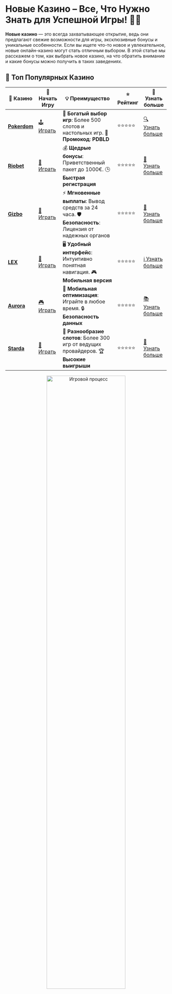 # **Новые Казино** – Все, Что Нужно Знать для Успешной Игры! 🎰🚀

**Новые казино** — это всегда захватывающее открытие, ведь они предлагают свежие возможности для игры, эксклюзивные бонусы и уникальные особенности. Если вы ищете что-то новое и увлекательное, новые онлайн-казино могут стать отличным выбором. В этой статье мы расскажем о том, как выбрать новое казино, на что обратить внимание и какие бонусы можно получить в таких заведениях.

## 🌟 Топ Популярных Казино

| 🎲 **Казино** | 🔗 **Начать Игру** | 💡 **Преимущество** | ⭐ **Рейтинг** | 🔗 **Узнать больше** |
|--------------|---------------------|---------------------|----------------|----------------------|
| [**Pokerdom**](https://brandplay.link/4k77v2yx) | [🕹️ Играть](https://brandplay.link/4k77v2yx) | 🎉 **Богатый выбор игр**: Более 500 слотов и настольных игр. 🎁 **Промокод**: **PDBLD** | ⭐⭐⭐⭐⭐ | [🔍 Узнать больше](https://brandplay.link/4k77v2yx) |
| [**Riobet**](https://brandplay.link/7xBLTPyj) | [🎰 Играть](https://brandplay.link/7xBLTPyj) | 💰 **Щедрые бонусы**: Приветственный пакет до 1000€. 🕒 **Быстрая регистрация** | ⭐⭐⭐⭐⭐ | [📖 Узнать больше](https://brandplay.link/7xBLTPyj) |
| [**Gizbo**](https://brandplay.link/bprXw4YV) | [🎲 Играть](https://brandplay.link/bprXw4YV) | ⚡ **Мгновенные выплаты**: Вывод средств за 24 часа. 🛡️ **Безопасность**: Лицензия от надежных органов | ⭐⭐⭐⭐⭐ | [📝 Узнать больше](https://brandplay.link/bprXw4YV) |
| [**LEX**](https://brandplay.link/zW4hdDFV) | [🤑 Играть](https://brandplay.link/zW4hdDFV) | 🖥️ **Удобный интерфейс**: Интуитивно понятная навигация. 🎮 **Мобильная версия** | ⭐⭐⭐⭐⭐ | [ℹ️ Узнать больше](https://brandplay.link/zW4hdDFV) |
| [**Aurora**](https://10trafic-stat2.com/click/668546556bcc6313411604bd/6766/13032/subaccount) | [🎮 Играть](https://10trafic-stat2.com/click/668546556bcc6313411604bd/6766/13032/subaccount) | 📱 **Мобильная оптимизация**: Играйте в любое время. 🔒 **Безопасность данных** | ⭐⭐⭐⭐⭐ | [📚 Узнать больше](https://10trafic-stat2.com/click/668546556bcc6313411604bd/6766/13032/subaccount) |
| [**Starda**](https://brandplay.link/fB7xwRFL) | [🎯 Играть](https://brandplay.link/fB7xwRFL) | 🎰 **Разнообразие слотов**: Более 300 игр от ведущих провайдеров. 🏆 **Высокие выигрыши** | ⭐⭐⭐⭐⭐ | [🔎 Узнать больше](https://brandplay.link/fB7xwRFL) |

<div align="center">
    <img src="https://i.pinimg.com/originals/1d/b3/25/1db325483acbe642c6d4e6fdd73a4988.gif" alt="Игровой процесс" width="70%">
</div>

## 💎 Лучшие Бонусы и Акции

| 🎲 **Казино** | 🔗 **Начать Игру** | 💡 **Преимущество** | ⭐ **Рейтинг** | 🔗 **Узнать больше** |
|--------------|---------------------|---------------------|----------------|----------------------|
| [**Kometa**](https://brandplay.link/8ZymQJV8) | [🎰 Играть](https://brandplay.link/8ZymQJV8) | 🎁 **Эксклюзивные бонусы**: Регулярные акции и промо. 🔄 **Программы лояльности** | ⭐⭐⭐⭐☆ | [🔍 Узнать больше](https://brandplay.link/8ZymQJV8) |
| [**R7**](https://brandplay.link/bMd3Yjsw) | [🕹️ Играть](https://brandplay.link/bMd3Yjsw) | 🕒 **Круглосуточная поддержка**: Всегда на связи. 💸 **Высокие лимиты** | ⭐⭐⭐⭐☆ | [📖 Узнать больше](https://brandplay.link/bMd3Yjsw) |
| [**7K**](https://brandplay.link/BvQyFShp) | [🎲 Играть](https://brandplay.link/BvQyFShp) | 🌟 **Эксклюзивные бонусы**: Только для VIP игроков. 🎉 **Сезонные акции** | ⭐⭐⭐⭐☆ | [📝 Узнать больше](https://brandplay.link/BvQyFShp) |
| [**Kent**](https://brandplay.link/Fv2WP3js) | [🤑 Играть](https://brandplay.link/Fv2WP3js) | 📈 **Высокий RTP**: Более 98%. 💼 **Профессиональная поддержка** | ⭐⭐⭐⭐☆ | [ℹ️ Узнать больше](https://brandplay.link/Fv2WP3js) |
| [**1Xslots**](https://brandplay.link/hSB1khtr) | [🎮 Играть](https://brandplay.link/hSB1khtr) | 🎉 **Множество акций**: Еженедельные бонусы и турниры. 🛡️ **Безопасность** | ⭐⭐⭐⭐☆ | [📚 Узнать больше](https://brandplay.link/hSB1khtr) |
| [**Gama**](https://brandplay.link/j6NMKsDz) | [🎯 Играть](https://brandplay.link/j6NMKsDz) | 🔍 **Интуитивный интерфейс**: Легкость использования. 🏅 **Престижные турниры** | ⭐⭐⭐⭐☆ | [🔎 Узнать больше](https://brandplay.link/j6NMKsDz) |

<div align="center">
    <img src="https://i.pinimg.com/originals/1d/b3/25/1db325483acbe642c6d4e6fdd73a4988.gif" alt="Игровой процесс" width="70%">
</div>

## 🚀 Быстрые Выигрыши и Поддержка

| 🎲 **Казино** | 🔗 **Начать Игру** | 💡 **Преимущество** | ⭐ **Рейтинг** | 🔗 **Узнать больше** |
|--------------|---------------------|---------------------|----------------|----------------------|
| [**Onion**](https://brandplay.link/zBGRVpQ9) | [🎰 Играть](https://brandplay.link/zBGRVpQ9) | 🤑 **Низкие ставки**: Идеально для начинающих. 🔄 **Быстрые выводы** | ⭐⭐⭐⭐☆ | [🔍 Узнать больше](https://brandplay.link/zBGRVpQ9) |
| [**Чемпион**](https://temon-gter.cfd/go/lRq?p80412p304504pcc44t17455) | [🕹️ Играть](https://temon-gter.cfd/go/lRq?p80412p304504pcc44t17455) | 🏅 **Лояльная программа**: Награды за активность. 🎁 **Ежемесячные бонусы** | ⭐⭐⭐⭐☆ | [📖 Узнать больше](https://temon-gter.cfd/go/lRq?p80412p304504pcc44t17455) |
| [**Vavada**](https://vavadapartner.pro/?promo=ea5c9275-6854-4505-94fc-95ab18221945-linkb2) | [🎲 Играть](https://vavadapartner.pro/?promo=ea5c9275-6854-4505-94fc-95ab18221945-linkb2) | 🚀 **Быстрая регистрация**: Начните играть мгновенно. 🔐 **Безопасные транзакции** | ⭐⭐⭐⭐☆ | [📝 Узнать больше](https://vavadapartner.pro/?promo=ea5c9275-6854-4505-94fc-95ab18221945-linkb2) |
| [**Friends**](https://gofriends.kim/linkb2) | [🤑 Играть](https://gofriends.kim/linkb2) | 🤝 **Социальные игры**: Играйте с друзьями. 🌐 **Мультиплатформенность** | ⭐⭐⭐⭐☆ | [ℹ️ Узнать больше](https://gofriends.kim/linkb2) |
| [**1WIN**](https://brandplay.link/smXVpBbG) | [🎮 Играть](https://brandplay.link/smXVpBbG) | 🏆 **Спортивные ставки**: Широкий выбор видов спорта. 💵 **Высокие коэффициенты** | ⭐⭐⭐⭐☆ | [📚 Узнать больше](https://brandplay.link/smXVpBbG) |
| [**Drip**](https://drp-ircp01.com/c07e6a3db) | [🎯 Играть](https://drp-ircp01.com/c07e6a3db) | 🌐 **Инновационные игры**: Новейшие игровые технологии. 🛡️ **Высокая безопасность** | ⭐⭐⭐⭐☆ | [🔎 Узнать больше](https://drp-ircp01.com/c07e6a3db) |
| [**JoyCasino**](https://rpc30.call2me.pro/?/ru/registration?apkpop=0&partner=p24970p3291217pc98f) | [🎰 Играть](https://rpc30.call2me.pro/?/ru/registration?apkpop=0&partner=p24970p3291217pc98f) | 🎁 **Приятные бонусы**: Ежедневные акции и подарки. 🕹️ **Разнообразие игр** | ⭐⭐⭐⭐☆ | [🔍 Узнать больше](https://rpc30.call2me.pro/?/ru/registration?apkpop=0&partner=p24970p3291217pc98f) |

<div align="center">
    <img src="https://i.pinimg.com/originals/1d/b3/25/1db325483acbe642c6d4e6fdd73a4988.gif" alt="Игровой процесс" width="70%">
</div>
---

✨ **Выбирайте лучшее казино для себя и наслаждайтесь игрой! Удачи!** ✨


**Новые казино** предлагают игрокам инновационный опыт, улучшенные интерфейсы и привлекательные условия. Узнайте, как не упустить лучшие предложения и сделать свою игру еще более захватывающей!

## Что Предлагают **Новые Казино**? 🎮✨

Новые казино часто предлагают уникальные функции, которые отличают их от более старых платформ. Это может быть улучшенный интерфейс, новые виды игр, а также заманчивые бонусы для новичков.

### 1. **Эксклюзивные Бонусы для Новых Игроков** 💸🎁

Когда вы регистрируетесь в новом казино, вас могут ожидать бонусы, которые не предлагают старые заведения. Это может быть как бонус на первый депозит, так и бездепозитные бонусы или бесплатные вращения. Новые казино активно привлекают игроков с помощью щедрых предложений.

#### Преимущества:
- **Низкие требования к отыгрышу**.
- **Большие бонусы на первые депозиты**.
- **Бесплатные вращения** на популярных слотах.

### 2. **Современные Игры и Провайдеры** 🎲🎮

Новые казино часто сотрудничают с топовыми провайдерами игр, чтобы предложить своим пользователям только самые лучшие и современные игры. Это значит, что вы сможете наслаждаться уникальными слотами, живыми играми с реальными дилерами и инновационными игровыми механиками.

#### Особенности:
- **Эксклюзивные игровые автоматы**.
- **Интерактивные игры с живыми дилерами**.
- **Игры с уникальными бонусами и функциями**.

### 3. **Быстрые Выводы и Разнообразие Платежных Систем** 💳💸

Новые казино часто предлагают широкий выбор платежных систем для удобства игроков. Это включает как стандартные методы, такие как банковские карты и электронные кошельки, так и более современные решения, например, криптовалюты.

#### Преимущества:
- **Быстрые выводы выигрышей**.
- **Широкий выбор платежных систем**.
- **Поддержка криптовалют**.

### 4. **Мобильные Приложения и Игры** 📱🎯

Новые казино также ориентированы на мобильных игроков. Они предлагают удобные мобильные приложения или адаптированные версии сайтов, которые позволяют вам играть в любое время и в любом месте. Это важное преимущество, если вы любите играть на ходу.

#### Что важно:
- **Высококачественные мобильные приложения**.
- **Мгновенные депозиты и выводы через мобильное приложение**.
- **Оптимизированные игры для мобильных устройств**.

## Как Выбрать **Новые Казино**? 🤔🎯

Выбор нового казино — это важный шаг, который может повлиять на вашу игровую карьеру. Вот несколько советов, которые помогут вам сделать правильный выбор.

### 1. Проверяйте Лицензию 🎫🔐

Одним из самых важных аспектов выбора нового казино является его лицензия. Убедитесь, что казино имеет лицензию от авторитетного регулирующего органа. Это гарантирует, что казино работает честно и безопасно.

### 2. Оцените Бонусы и Условия 🌟💥

Перед регистрацией обязательно ознакомьтесь с бонусными предложениями нового казино и условиями их отыгрыша. Прочитайте мелкий шрифт, чтобы избежать неприятных сюрпризов.

### 3. Ознакомьтесь с Рейтингом Казино 📊⭐

Изучите отзывы других игроков о новом казино. Это поможет вам узнать, насколько надежным и удобным является этот сайт. Не стесняйтесь искать обзоры и рейтинги, чтобы убедиться, что выбранное вами казино — это безопасное и честное место для игры.

### 4. Проверьте Поддержку Клиентов 🛠️💬

Хорошая поддержка клиентов — это обязательный элемент любого нового казино. Убедитесь, что казино предлагает 24/7 поддержку, через различные каналы связи (чат, email, телефон).

## Преимущества Игры в **Новых Казино** 🎉🤑

Играть в **новые казино** — это всегда интересно, ведь они предлагают массу преимуществ для игроков:

### 1. Новые Игры и Возможности 🎮✨

Новые казино всегда стремятся привнести что-то уникальное и свежее. Вы найдете новейшие слоты, уникальные бонусы и новые способы получения выигрышей.

### 2. Большие Бонусы и Привлекательные Акции 🎁🎉

Чтобы привлечь внимание игроков, новые казино предлагают щедрые бонусы и акции. Это может быть бесплатные вращения, бонусы на депозит, а также различные турниры с крупными призами.

### 3. Улучшенные Платежные Системы 💳💸

С помощью новых технологий и платформ, новые казино предлагают более удобные способы пополнения счета и вывода выигрышей. Это делает игру более комфортной и безопасной.

## Заключение 🌟🎮

**Новые казино** — это отличная возможность открыть для себя новые игры, бонусы и уникальные функции. Выбирайте лучшие платформы, следуйте нашим советам, и ваша игра станет еще более увлекательной и прибыльной. Наслаждайтесь игрой в новых казино и получайте максимум удовольствия от каждого спина! 🎰💸

---

Откройте для себя новые казино и наслаждайтесь всеми преимуществами, которые они предлагают! 🚀🎉
